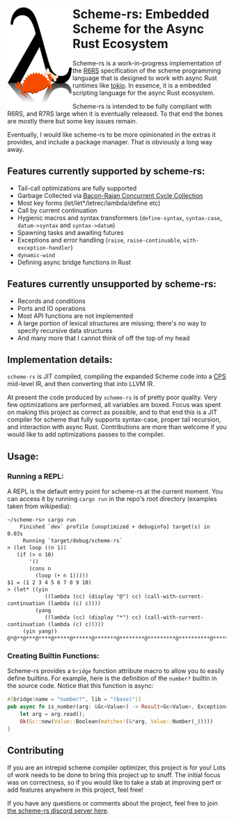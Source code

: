 <style>h1 { border-bottom: 0; } </style>

# <picture><source media="(prefers-color-scheme: dark)" srcset="logo-dark.png"><img align="left" width="150px" src="logo-light.png"></picture> Scheme-rs: Embedded Scheme for the Async Rust Ecosystem

Scheme-rs is a work-in-progress implementation of the [R6RS](https://www.r6rs.org/final/r6rs.pdf) specification
of the scheme programming language that is designed to work with async Rust runtimes like [tokio](https://tokio.rs/).
In essence, it is a embedded scripting language for the async Rust ecosystem.

Scheme-rs is intended to be fully compliant with R6RS, and R7RS large when it is eventually released. To that end
the bones are mostly there but some key issues remain. 

Eventually, I would like scheme-rs to be more opinionated in the extras it provides, and include a package manager.
That is obviously a long way away.

## Features currently supported by scheme-rs:

- Tail-call optimizations are fully supported 
- Garbage Collected via [Bacon-Rajan Concurrent Cycle Collection](https://pages.cs.wisc.edu/~cymen/misc/interests/Bacon01Concurrent.pdf)
- Most key forms (let/let*/letrec/lambda/define etc)
- Call by current continuation
- Hygienic macros and syntax transformers (`define-syntax`, `syntax-case`, `datum->syntax` and `syntax->datum`) 
- Spawning tasks and awaiting futures
- Exceptions and error handling (`raise`, `raise-continuable`, `with-exception-handler`)
- `dynamic-wind`
- Defining async bridge functions in Rust

## Features currently unsupported by scheme-rs: 

- Records and conditions 
- Ports and IO operations
- Most API functions are not implemented
- A large portion of lexical structures are missing; there's no way to specify recursive data structures
- And many more that I cannot think of off the top of my head

## Implementation details:

`scheme-rs` is JIT compiled, compiling the expanded Scheme code into a [CPS](https://en.wikipedia.org/wiki/Continuation-passing_style) 
mid-level IR, and then converting that into LLVM IR. 

At present the code produced by `scheme-rs` is of pretty poor quality. Very few optimizations are performed, all variables 
are boxed. Focus was spent on making this project as correct as possible, and to that end this is a JIT compiler for 
scheme that fully supports syntax-case, proper tail recursion, and interaction with async Rust. Contributions are more than
welcome if you would like to add optimizations passes to the compiler.

## Usage:

### Running a REPL:

A REPL is the default entry point for scheme-rs at the current moment. You can access it by running `cargo run`
in the repo's root directory (examples taken from wikipedia):

```
~/scheme-rs> cargo run
    Finished `dev` profile [unoptimized + debuginfo] target(s) in 0.03s
     Running `target/debug/scheme-rs`
> (let loop ((n 1))
   (if (> n 10)
       '()
       (cons n
         (loop (+ n 1)))))
$1 = (1 2 3 4 5 6 7 8 9 10)
> (let* ((yin
            ((lambda (cc) (display "@") cc) (call-with-current-continuation (lambda (c) c))))
         (yang
            ((lambda (cc) (display "*") cc) (call-with-current-continuation (lambda (c) c)))))
     (yin yang))
@*@**@***@****@*****@******@*******@********@*********@**********@***********@**********...^C
```

### Creating Builtin Functions:

Scheme-rs provides a `bridge` function attribute macro to allow you to easily define builtins. For example,
here is the definition of the `number?` builtin in the source code. Notice that this function is async:

```rust
#[bridge(name = "number?", lib = "(base)")]
pub async fn is_number(arg: &Gc<Value>) -> Result<Gc<Value>, Exception> {
    let arg = arg.read();
    Ok(Gc::new(Value::Boolean(matches!(&*arg, Value::Number(_)))))
}
```

## Contributing

If you are an intrepid scheme compiler optimizer, this project is for you! Lots of work needs to be done
to bring this project up to snuff. The initial focus was on correctness, so if you would like to take a
stab at improving perf or add features anywhere in this project, feel free!

If you have any questions or comments about the project, feel free to join [the scheme-rs discord server here](https://discord.gg/sR4TttzGv5).
